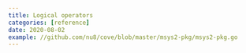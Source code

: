 ```yaml
---
title: Logical operators
categories: [reference]
date: 2020-08-02
example: //github.com/nu8/cove/blob/master/msys2-pkg/msys2-pkg.go
---
```

